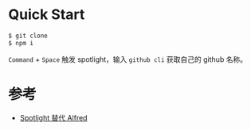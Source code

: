 

# Quick Start

```sh
$ git clone 
$ npm i
```

`Command` + `Space` 触发 spotlight，输入 `github cli` 获取自己的 github 名称。


# 参考

* [Spotlight 替代 Alfred](https://zhoukekestar.github.io/notes/2024/08/28/spotlight.html)